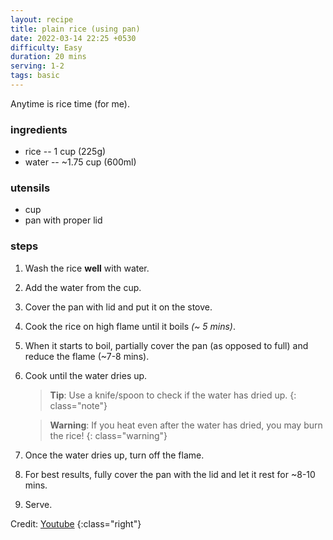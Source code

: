 ```yaml
---
layout: recipe
title: plain rice (using pan)
date: 2022-03-14 22:25 +0530
difficulty: Easy
duration: 20 mins
serving: 1-2
tags: basic
---
```



Anytime is rice time (for me).

### ingredients

* rice -- 1 cup (225g)
* water -- ~1.75 cup (600ml)

### utensils

* cup
* pan with proper lid

### steps

1. Wash the rice **well** with water.
2. Add the water from the cup.
3. Cover the pan with lid and put it on the stove.
4. Cook the rice on high flame until it boils *(~ 5 mins)*.
5. When it starts to boil, partially cover the pan (as opposed to full) and reduce the flame (~7-8 mins).
6. Cook until the water dries up.
    > **Tip**: Use a knife/spoon to check if the water has dried up.
    {: class="note"}

    > **Warning**: If you heat even after the water has dried, you may burn the rice!
    {: class="warning"}
    
7. Once the water dries up, turn off the flame.
8. For best results, fully cover the pan with the lid and let it rest for ~8-10 mins.
9. Serve.

Credit: [Youtube](https://www.youtube.com/watch?v=PXDBudkSkmg)
{:class="right"}